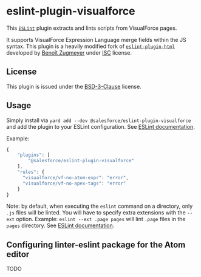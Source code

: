 # eslint-plugin-visualforce

This [`ESLint`](https://eslint.org) plugin extracts and lints scripts from VisualForce pages.

It supports VisualForce Expression Language merge fields within the JS syntax.
This plugin is a heavily modified fork of [`eslint-plugin-html`](https://github.com/BenoitZugmeyer/eslint-plugin-html) developed by [Benoît Zugmeyer](https://github.com/BenoitZugmeyer) under [ISC](https://opensource.org/licenses/ISC) license.

## License

This plugin is issued under the [BSD-3-Clause](./LICENSE) license.

## Usage

Simply install via `yard add --dev @salesforce/eslint-plugin-visualforce` and add the plugin to your ESLint
configuration. See
[ESLint documentation](http://eslint.org/docs/user-guide/configuring#configuring-plugins).

Example:

```javascript
{
    "plugins": [
        "@salesforce/eslint-plugin-visualforce"
    ],
    "rules": {
      "visualforce/vf-no-atom-expr": "error",
      "visualforce/vf-no-apex-tags": "error"
    }
}
```

Note: by default, when executing the `eslint` command on a directory, only `.js` files will be
linted. You will have to specify extra extensions with the `--ext` option. Example: `eslint --ext
.page pages` will lint `.page` files in the `pages` directory. See [ESLint
documentation](http://eslint.org/docs/user-guide/command-line-interface#ext).

## Configuring linter-eslint package for the Atom editor

TODO
